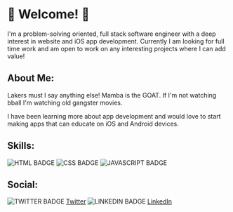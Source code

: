 # 👋 Welcome! 👋


I'm a problem-solving oriented, full stack software engineer with a deep interest in website and iOS app development. Currently I am looking for full time work and am open to work on any interesting projects where I can add value!

## About Me:
Lakers must I say anything else! Mamba is the GOAT. If I'm not watching bball I'm watching old gangster movies. 

I have been learning more about app development and would love to start making apps that can educate on iOS and Android devices.

## Skills: 

![HTML BADGE](https://img.shields.io/static/v1?label=|&message=HTML&color=3c7f5d&style=plastic&logo=html5)
![CSS BADGE](https://img.shields.io/static/v1?label=|&message=CSS&color=3c7f5d&style=plastic&logo=css3)
![JAVASCRIPT BADGE](https://img.shields.io/static/v1?label=|&message=JAVASCRIPT&color=3c7f5d&style=plastic&logo=javascript)


## Social:
![TWITTER BADGE](https://img.shields.io/static/v1?label=|&message=TWITTER&color=3c7f5d&style=plastic&logo=twitter)
<a href="https://twitter.com/hardsoftware93">Twitter</a>
![LINKEDIN BADGE](https://img.shields.io/static/v1?label=|&message=LINKEDIN&color=3c7f5d&style=plastic&logo=linkedin)
<a href="https://linkedin.com/in/hakeem-s">LinkedIn</a>
<!--
**hardsoftware93/hardsoftware93** is a ✨ _special_ ✨ repository because its `README.md` (this file) appears on your GitHub profile.


-->

